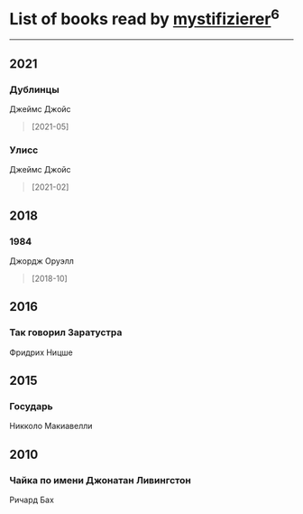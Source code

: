 # List of books read by [mystifizierer](https://plus.google.com/u/0/102801145163683583073/)<sup>6</sup>
---

## 2021

### Дублинцы
Джеймс Джойс
> [2021-05] 


### Улисс
Джеймс Джойс
> [2021-02] 



## 2018

### 1984
Джордж Оруэлл
> [2018-10] 



## 2016

### Так говорил Заратустра
Фридрих Ницше



## 2015

### Государь
Никколо Макиавелли



## 2010

### Чайка по имени Джонатан Ливингстон
Ричард Бах



